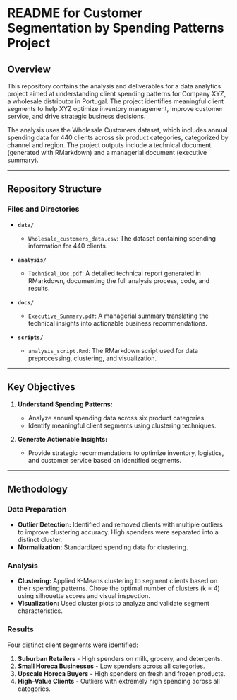 # README for Customer Segmentation by Spending Patterns Project

## Overview

This repository contains the analysis and deliverables for a data analytics project aimed at understanding client spending patterns for Company XYZ, a wholesale distributor in Portugal. The project identifies meaningful client segments to help XYZ optimize inventory management, improve customer service, and drive strategic business decisions.

The analysis uses the Wholesale Customers dataset, which includes annual spending data for 440 clients across six product categories, categorized by channel and region. The project outputs include a technical document (generated with RMarkdown) and a managerial document (executive summary).

---

## Repository Structure

### Files and Directories

- **`data/`**
  - `Wholesale_customers_data.csv`: The dataset containing spending information for 440 clients.

- **`analysis/`**
  - `Technical_Doc.pdf`: A detailed technical report generated in RMarkdown, documenting the full analysis process, code, and results.

- **`docs/`**
  - `Executive_Summary.pdf`: A managerial summary translating the technical insights into actionable business recommendations.

- **`scripts/`**
  - `analysis_script.Rmd`: The RMarkdown script used for data preprocessing, clustering, and visualization.

---

## Key Objectives

1. **Understand Spending Patterns:**
   - Analyze annual spending data across six product categories.
   - Identify meaningful client segments using clustering techniques.

2. **Generate Actionable Insights:**
   - Provide strategic recommendations to optimize inventory, logistics, and customer service based on identified segments.

---

## Methodology

### Data Preparation
- **Outlier Detection:** Identified and removed clients with multiple outliers to improve clustering accuracy. High spenders were separated into a distinct cluster.
- **Normalization:** Standardized spending data for clustering.

### Analysis
- **Clustering:** Applied K-Means clustering to segment clients based on their spending patterns. Chose the optimal number of clusters (k = 4) using silhouette scores and visual inspection.
- **Visualization:** Used cluster plots to analyze and validate segment characteristics.

### Results
Four distinct client segments were identified:
1. **Suburban Retailers** - High spenders on milk, grocery, and detergents.
2. **Small Horeca Businesses** - Low spenders across all categories.
3. **Upscale Horeca Buyers** - High spenders on fresh and frozen products.
4. **High-Value Clients** - Outliers with extremely high spending across all categories.
